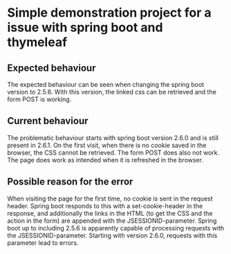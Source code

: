 # Simple demonstration project for a issue with spring boot and thymeleaf

## Expected behaviour
The expected behaviour can be seen when changing the spring boot version to 2.5.6. With this version, the linked css 
can be retrieved and the form POST is working.

## Current behaviour
The problematic behaviour starts with spring boot version 2.6.0 and is still present in 2.6.1. On the first visit, 
when there is no cookie saved in the browser, the CSS cannot be retrieved. The form POST does also not work. The 
page does work as intended when it is refreshed in the browser.

## Possible reason for the error
When visiting the page for the first time, no cookie is sent in the request header. Spring boot responds to this 
with a set-cookie-header in the response, and additionally the links in the HTML (to get the CSS and the action in 
the form) are appended with the JSESSIONID-parameter. Spring boot up to including 2.5.6 is apparently capable of 
processing requests with the JSESSIONID-parameter. Starting with version 2.6.0, requests with this parameter lead to 
errors. 
